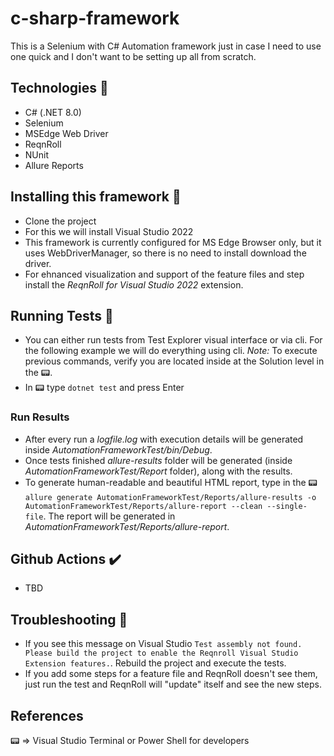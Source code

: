 # c-sharp-framework
This is a Selenium with C# Automation framework just in case I need to use one quick and I don't want to be setting up all from scratch.

## Technologies 👾
- C# (.NET 8.0)
- Selenium
- MSEdge Web Driver
- ReqnRoll
- NUnit
- Allure Reports

## Installing this framework 💾
- Clone the project
- For this we will install Visual Studio 2022
- This framework is currently configured for MS Edge Browser only, but it uses WebDriverManager, so there  is no need to install download the driver.
- For ehnanced visualization and support of the feature files and step install the  _ReqnRoll for Visual Studio 2022_ extension.

## Running Tests 🏃
- You can either run tests from Test Explorer visual interface or via cli. For the following example we will do everything using cli. _Note:_ To execute previous commands, verify you are located inside at the Solution level in the 📟.
- In 📟 type `dotnet test` and press Enter
### Run Results
- After every run a _logfile.log_ with execution details will be generated inside _AutomationFrameworkTest/bin/Debug_.
- Once tests finished _allure-results_ folder will be generated (inside _AutomationFrameworkTest/Report_ folder), along with the results.
- To generate human-readable and beautiful HTML report, type in the 📟 `allure generate AutomationFrameworkTest/Reports/allure-results -o AutomationFrameworkTest/Reports/allure-report --clean --single-file`. The report will be generated in _AutomationFrameworkTest/Reports/allure-report_.


## Github Actions ✔️
- TBD

## Troubleshooting 🔧
- If you see this message on Visual Studio `Test assembly not found. Please build the project to enable the Reqnroll Visual Studio Extension features.`. Rebuild the project and execute the tests. 
- If you add some steps for a feature file and ReqnRoll doesn't see them, just run the test and ReqnRoll will "update" itself and see the new steps.

## References
  📟 => Visual Studio Terminal or Power Shell for developers